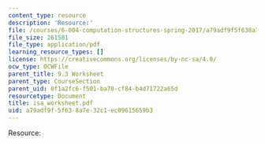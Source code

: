 ```yaml
---
content_type: resource
description: 'Resource:'
file: /courses/6-004-computation-structures-spring-2017/a79adf9f5f638a7e32c1ec09615659b3_isa_worksheet.pdf
file_size: 261581
file_type: application/pdf
learning_resource_types: []
license: https://creativecommons.org/licenses/by-nc-sa/4.0/
ocw_type: OCWFile
parent_title: 9.3 Worksheet
parent_type: CourseSection
parent_uid: 0f1a2fc6-f501-ba70-cf84-b4d71722a65d
resourcetype: Document
title: isa_worksheet.pdf
uid: a79adf9f-5f63-8a7e-32c1-ec09615659b3
---
```

Resource: